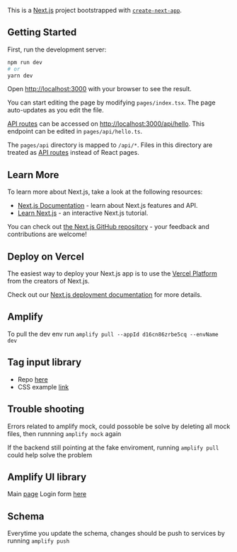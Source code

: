 This is a [Next.js](https://nextjs.org/) project bootstrapped with [`create-next-app`](https://github.com/vercel/next.js/tree/canary/packages/create-next-app).

## Getting Started

First, run the development server:

```bash
npm run dev
# or
yarn dev
```

Open [http://localhost:3000](http://localhost:3000) with your browser to see the result.

You can start editing the page by modifying `pages/index.tsx`. The page auto-updates as you edit the file.

[API routes](https://nextjs.org/docs/api-routes/introduction) can be accessed on [http://localhost:3000/api/hello](http://localhost:3000/api/hello). This endpoint can be edited in `pages/api/hello.ts`.

The `pages/api` directory is mapped to `/api/*`. Files in this directory are treated as [API routes](https://nextjs.org/docs/api-routes/introduction) instead of React pages.

## Learn More

To learn more about Next.js, take a look at the following resources:

- [Next.js Documentation](https://nextjs.org/docs) - learn about Next.js features and API.
- [Learn Next.js](https://nextjs.org/learn) - an interactive Next.js tutorial.

You can check out [the Next.js GitHub repository](https://github.com/vercel/next.js/) - your feedback and contributions are welcome!

## Deploy on Vercel

The easiest way to deploy your Next.js app is to use the [Vercel Platform](https://vercel.com/new?utm_medium=default-template&filter=next.js&utm_source=create-next-app&utm_campaign=create-next-app-readme) from the creators of Next.js.

Check out our [Next.js deployment documentation](https://nextjs.org/docs/deployment) for more details.

## Amplify 

To pull the dev env run `amplify pull --appId d16cn86zrbe5cq --envName dev`

## Tag input library

- Repo [here](https://github.com/react-tags/react-tags#autofocus)
- CSS example [link](https://github.com/react-tags/react-tags/blob/master/example/main.js)

## Trouble shooting

Errors related to amplify mock, could possoble be solve by deleting all mock files, then runnning `amplify mock` again

If the backend still pointing at the fake enviroment, running `amplify pull` could help solve the problem

## Amplify UI library

Main [page](https://ui.docs.amplify.aws/react/getting-started/installation)
Login form [here](https://ui.docs.amplify.aws/react/connected-components/authenticator/customization)

## Schema

Everytime you update the schema, changes should be push to services by running `amplify push`


